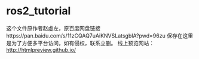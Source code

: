 # ros2_tutorial
这个文件原作者赵虚左，原百度网盘链接https://pan.baidu.com/s/11zCQAQ7uAiKNVSLatsgbIA?pwd=96zu 
保存在这里是为了方便多平台访问，如有侵权，联系立删。
线上预览网站：http://htmlpreview.github.io/
